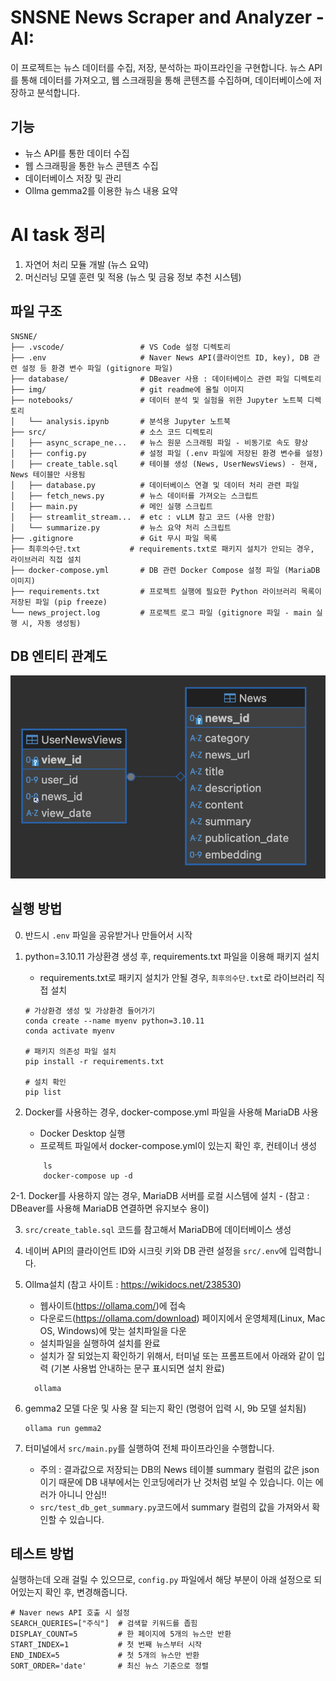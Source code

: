 # SNSNE News Scraper and Analyzer - AI: 
이 프로젝트는 뉴스 데이터를 수집, 저장, 분석하는 파이프라인을 구현합니다. 뉴스 API를 통해 데이터를 가져오고, 웹 스크래핑을 통해 콘텐츠를 수집하며, 데이터베이스에 저장하고 분석합니다.

## 기능
- 뉴스 API를 통한 데이터 수집
- 웹 스크래핑을 통한 뉴스 콘텐츠 수집
- 데이터베이스 저장 및 관리
- Ollma gemma2를 이용한 뉴스 내용 요약

# AI task 정리
1. 자연어 처리 모듈 개발 (뉴스 요약)
2. 머신러닝 모델 훈련 및 적용 (뉴스 및 금융 정보 추천 시스템)

## 파일 구조
```
SNSNE/
├── .vscode/                 # VS Code 설정 디렉토리
├── .env                     # Naver News API(클라이언트 ID, key), DB 관련 설정 등 환경 변수 파일 (gitignore 파일)
├── database/                # DBeaver 사용 : 데이터베이스 관련 파일 디렉토리
├── img/                     # git readme에 올릴 이미지
├── notebooks/               # 데이터 분석 및 실험을 위한 Jupyter 노트북 디렉토리
│   └── analysis.ipynb       # 분석용 Jupyter 노트북
├── src/                     # 소스 코드 디렉토리
│   ├── async_scrape_ne...   # 뉴스 원문 스크래핑 파일 - 비동기로 속도 향상
│   ├── config.py            # 설정 파일 (.env 파일에 저장된 환경 변수를 설정)
│   ├── create_table.sql     # 테이블 생성 (News, UserNewsViews) - 현재, News 테이블만 사용됨
│   ├── database.py          # 데이터베이스 연결 및 데이터 처리 관련 파일
│   ├── fetch_news.py        # 뉴스 데이터를 가져오는 스크립트
│   ├── main.py              # 메인 실행 스크립트
│   ├── streamlit_stream...  # etc : vLLM 참고 코드 (사용 안함)
│   └── summarize.py         # 뉴스 요약 처리 스크립트
├── .gitignore               # Git 무시 파일 목록
├── 최후의수단.txt           # requirements.txt로 패키지 설치가 안되는 경우, 라이브러리 직접 설치
├── docker-compose.yml       # DB 관련 Docker Compose 설정 파일 (MariaDB 이미지)
├── requirements.txt         # 프로젝트 실행에 필요한 Python 라이브러리 목록이 저장된 파일 (pip freeze)
└── news_project.log         # 프로젝트 로그 파일 (gitignore 파일 - main 실행 시, 자동 생성됨)
```

## DB 엔티티 관계도
![alt text](/img/image.png)

## 실행 방법
0. 반드시 `.env` 파일을 공유받거나 만들어서 시작

1. python=3.10.11 가상환경 생성 후, requirements.txt 파일을 이용해 패키지 설치
    - requirements.txt로 패키지 설치가 안될 경우, `최후의수단.txt`로 라이브러리 직접 설치
    ```
    # 가상환경 생성 및 가상환경 들어가기
    conda create --name myenv python=3.10.11
    conda activate myenv

    # 패키지 의존성 파일 설치
    pip install -r requirements.txt

    # 설치 확인
    pip list
    ```

2. Docker를 사용하는 경우, docker-compose.yml 파일을 사용해 MariaDB 사용
    - Docker Desktop 실행
    - 프로젝트 파일에서 docker-compose.yml이 있는지 확인 후, 컨테이너 생성
   ```
       ls
       docker-compose up -d
   ```

2-1. Docker를 사용하지 않는 경우, MariaDB 서버를 로컬 시스템에 설치
    - (참고 : DBeaver를 사용해 MariaDB 연결하면 유지보수 용이)

3. `src/create_table.sql` 코드를 참고해서 MariaDB에 데이터베이스 생성

4. 네이버 API의 클라이언트 ID와 시크릿 키와 DB 관련 설정을 `src/.env`에 입력합니다.

5. Ollma설치 (참고 사이트 : https://wikidocs.net/238530)
    - 웹사이트(https://ollama.com/)에 접속
    - 다운로드(https://ollama.com/download) 페이지에서 운영체제(Linux, Mac OS, Windows)에 맞는 설치파일을 다운
    - 설치파일을 실행하여 설치를 완료
    - 설치가 잘 되었는지 확인하기 위해서, 터미널 또는 프롬프트에서 아래와 같이 입력 (기본 사용법 안내하는 문구 표시되면 설치 완료)
     ```
       ollama
    ```

6. gemma2 모델 다운 및 사용 잘 되는지 확인 (명령어 입력 시, 9b 모델 설치됨)
    ```
    ollama run gemma2
    ```

7. 터미널에서 `src/main.py`를 실행하여 전체 파이프라인을 수행합니다.
    - 주의 : 결과값으로 저장되는 DB의 News 테이블 summary 컬럼의 값은 json이기 때문에 DB 내부에서는 인코딩에러가 난 것처럼 보일 수 있습니다. 이는 에러가 아니니 안심!!
    - `src/test_db_get_summary.py`코드에서 summary 컬럼의 값을 가져와서 확인할 수 있습니다.

## 테스트 방법
실행하는데 오래 걸릴 수 있으므로, `config.py` 파일에서 해당 부분이 아래 설정으로 되어있는지 확인 후, 변경해줍니다.
```
# Naver news API 호출 시 설정
SEARCH_QUERIES=["주식"]  # 검색할 키워드를 좁힘
DISPLAY_COUNT=5         # 한 페이지에 5개의 뉴스만 반환
START_INDEX=1           # 첫 번째 뉴스부터 시작
END_INDEX=5             # 첫 5개의 뉴스만 반환
SORT_ORDER='date'       # 최신 뉴스 기준으로 정렬
```

 
